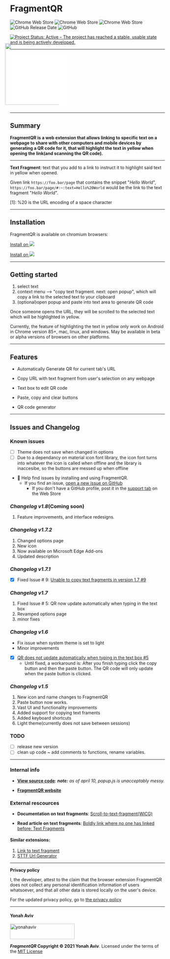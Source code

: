 
<h1> FragmentQR</h1>

![Chrome Web Store](https://img.shields.io/chrome-web-store/users/cabodnfakameckfbbgkciiifempglloj)
![Chrome Web Store](https://img.shields.io/chrome-web-store/v/cabodnfakameckfbbgkciiifempglloj)
![Chrome Web Store](https://img.shields.io/chrome-web-store/stars/cabodnfakameckfbbgkciiifempglloj)
![GitHub Release Date](https://img.shields.io/github/release-date/y330/FragmentQR?label=github%20release%20date)
![GitHub](https://img.shields.io/github/license/y330/FragmentQR)

[![Project Status: Active – The project has reached a stable, usable state and is being actively developed.](https://www.repostatus.org/badges/latest/active.svg)](https://www.repostatus.org/#active)

_____
<button style="color: blue; background: white 0%;border-radius: 1px; border: 0px">
<a href="https://bit.ly/GetFragmentedQR" class="btn" title="Get it on the Chrome Web Store"><img src="https://storage.googleapis.com/chrome-gcs-uploader.appspot.com/image/WlD8wC6g8khYWPJUsQceQkhXSlv1/YT2Grfi9vEBa2wAPzhWa.png" width="200px"style="margin: -35px 10px 10px -35px; vertical-align: bottom" ></a>
</button>


_____

## Summary

**FragmentQR is a web extension that allows linking to specific text on a webpage to share with other computers and mobile devices by generating a QR code for it, that will highlight the text in yellow when opening the link(and scanning the QR code).**

____
 **Text Fragment**: text that you add to a link to instruct it to highlight said text in yellow when opened.
 
Given link 
`https://foo.bar/page`
that contains the snippet "_Hello World_", `https://foo.bar/page/#:~:text=Hello%20World`  would be the link to the text fragment "_Hello World_".

[1]: %20 is the URL encoding of a space character
____
## Installation

FragmentQR is available on chromium browsers:

[Install on ![](https://static.wikia.nocookie.net/logopedia/images/c/c5/Google_Chrome_Web_Store_icon_2015.svg/revision/latest/top-crop/width/25/height/25?cb=20190930194931)](https://chrome.google.com/webstore/detail/fragmentqr/cabodnfakameckfbbgkciiifempglloj/) 

[Install on ![](https://avatars0.githubusercontent.com/u/11354582?s=25&v=4)](https://microsoftedge.microsoft.com/addons/detail/fragmentqr/jbghofoedadhaaepolpeoepofdbckfni)



____
## Getting started
1. select text
2. context menu --> "copy text fragment. next: open popup", which will copy a link to the selected text to your clipboard
3. (optional)open popup and paste into text area to generate QR code

Once someone opens the URL, they will be scrolled to the selected text which will be highlighted in yellow.

Currently, the feature of highlighting the text in yellow only work on Android in Chrome version 85+, mac, linux, and windows. May be available in beta or alpha versions of browsers on other platforms.

----

## Features

+ Automatically Generate QR for current tab's URL
+ Copy URL with text fragment from user's selection on any webpage

+ Text box to edit QR code
+ Paste, copy and clear buttons
+ QR code generator

____


## Issues and Changelog

### Known issues 
 - [ ] Theme does not save when changed in options
 - [ ] Due to a dependancy on material icon font library, the icon font turns into whatever the icon is called when offline and the library is inaccesibe, so the buttons are messed up when offline
 - 🔎 Help find issues by installing and using FragmentQR. 
      + If you find an issue, [open a new issue on GitHub](https://github.com/y330/FragmentQR/issues/new?title=Report%20a%20bugssue%3F**%0A%0A**Screen%20recording%20or%20screenshot**%0A%0A%20)
          * If you don't have a GitHub profile, post it in the [support tab](https://chrome.google.com/webstore/detail/fragmentqr/cabodnfakameckfbbgkciiifempglloj/support) on the Web Store

### _Changelog v1.8_(Coming soon)
1. Feature improvements, and interface redesigns.



### _Changelog v1.7.2_
1. Changed options page
2. New icon
3. Now available on Microsoft Edge Add-ons
4. Updated description


### _Changelog v1.7.1_

   - [X] Fixed Issue # 9: [Unable to copy text fragments in version 1.7 #9](https://github.com/y330/FragmentQR/issues/9)


### _Changelog v1.7_

1. Fixed Issue # 5: QR now update automatically when typing in the text box
2. Revamped options page
3. minor fixes


### _Changelog v1.6_

   - Fix issue when system theme is set to light</li>
   - Minor improvements

   - [X] [QR does not update automatically when typing in the text box #5](https://github.com/y330/FragmentQR/issues/5#issue-720348982)
      - Until fixed, a workaround is: After you finish typing click the copy button and then the paste button. The QR code will only update when the paste button is clicked.


### _Changelog v1.5_

 <ol>
  <li>New icon and name changes to FragmentQR</li>
  <li>Paste button now works.</li>
  <li>Vast UI and functionality improvements</li>
  <li>Added support for copying text framents</li>
  <li>Added keyboard shortcuts</li>
  <li>Light theme(currently does not save between sessions)</li>
 </ol>


### TODO

 - [ ] release new version
 - [ ] clean up code ~ add comments to functions, rename variables.
----

### Internal info

- [**View source code**](https://github.com/y330/FragmentQR/tree/master/FragmentQR): *__note:__ as of april 10, popup.js is unacceptably messy.*

- [**FragmentQR website**](https://y330.github.io/FragmentQR)


### External rescources

- **Documentation on text fragments**: [Scroll-to-text-fragment(WICG)](https://wicg.github.io/scroll-to-text-fragment/)

- **Read article on text fragments**: [Boldly link where no one has linked before: Text Fragments](https://web.dev/text-fragments/#:~:text=Boldly%20link%20where%20no%20one%20has%20linked%20before:%20Text%20Fragments)

#### Similar extensions:
 1. [Link to text fragment](https://chrome.google.com/webstore/detail/link-to-text-fragment/pbcodcjpfjdpcineamnnmbkkmkdpajjg)
 2. [STTF Url Generator](https://chrome.google.com/webstore/detail/sttf-url-generator/mlihnffnlcfgjkkmigdgahgpfpfddafo)


 ----





**Privacy policy**

I, the developer, attest to the claim that the browser extension FragmentQR does not collect any personal identification information of users whatsoever, and that all other data is stored locally on the user's device.

For the updated privacy policy, go to [the privacy policy](https://raw.githubusercontent.com/y330/FragmentQR/master/PRIVACY_POLICY)



----

#### Yonah Aviv
  <p><a href="https://www.buymeacoffee.com/yonahaviv"> <img align="center" src="https://cdn.buymeacoffee.com/buttons/v2/default-green.png" height="50" width="210" alt="yonahaviv" /></a></p>




**_FragmentQR_ 
Copyright © 2021 Yonah Aviv**. Licensed under the terms of the [MIT License](https://raw.githubusercontent.com/y330/FragmentQR/master/LICENSE)
